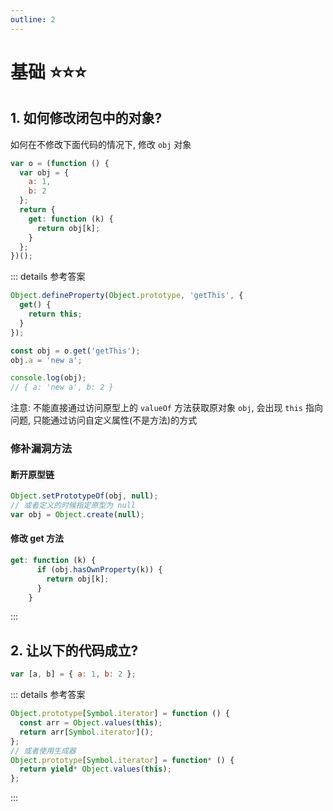 ```yaml
---
outline: 2
---
```


# 基础 ⭐️⭐️⭐️

## 1. 如何修改闭包中的对象?

如何在不修改下面代码的情况下, 修改 `obj` 对象

```js
var o = (function () {
  var obj = {
    a: 1,
    b: 2
  };
  return {
    get: function (k) {
      return obj[k];
    }
  };
})();
```

::: details 参考答案

```js {1-5}
Object.defineProperty(Object.prototype, 'getThis', {
  get() {
    return this;
  }
});

const obj = o.get('getThis');
obj.a = 'new a';

console.log(obj);
// { a: 'new a', b: 2 }
```

注意: 不能直接通过访问原型上的 `valueOf` 方法获取原对象 `obj`, 会出现 `this` 指向问题, 只能通过访问自定义属性(不是方法)的方式

### 修补漏洞方法

#### 断开原型链

```js
Object.setPrototypeOf(obj, null);
// 或者定义的时候指定原型为 null
var obj = Object.create(null);
```

#### 修改 get 方法

```js
get: function (k) {
      if (obj.hasOwnProperty(k)) {
        return obj[k];
      }
    }
```

:::

## 2. 让以下的代码成立?

```js
var [a, b] = { a: 1, b: 2 };
```

::: details 参考答案

```js
Object.prototype[Symbol.iterator] = function () {
  const arr = Object.values(this);
  return arr[Symbol.iterator]();
};
// 或者使用生成器
Object.prototype[Symbol.iterator] = function* () {
  return yield* Object.values(this);
};
```

:::

